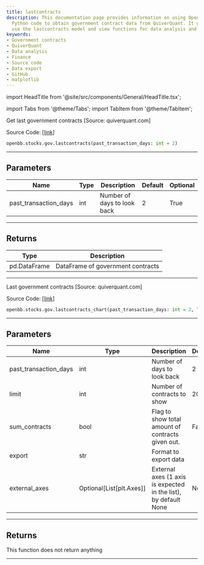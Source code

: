 ```yaml
---
title: lastcontracts
description: This documentation page provides information on using OpenBBTerminal's
  Python code to obtain government contract data from QuiverQuant. It guides how to
  use the lastcontracts model and view functions for data analysis and export.
keywords:
- Government contracts
- QuiverQuant
- Data analysis
- Finance
- Source code
- Data export
- GitHub
- matplotlib
---
```


import HeadTitle from '@site/src/components/General/HeadTitle.tsx';

<HeadTitle title="stocks.gov.lastcontracts - Reference | OpenBB SDK Docs" />

import Tabs from '@theme/Tabs';
import TabItem from '@theme/TabItem';

<Tabs>
<TabItem value="model" label="Model" default>

Get last government contracts [Source: quiverquant.com]

Source Code: [[link](https://github.com/OpenBB-finance/OpenBB/tree/main/openbb_terminal/stocks/government/quiverquant_model.py#L377)]

```python
openbb.stocks.gov.lastcontracts(past_transaction_days: int = 2)
```

---

## Parameters

| Name | Type | Description | Default | Optional |
| ---- | ---- | ----------- | ------- | -------- |
| past_transaction_days | int | Number of days to look back | 2 | True |


---

## Returns

| Type | Description |
| ---- | ----------- |
| pd.DataFrame | DataFrame of government contracts |
---

</TabItem>
<TabItem value="view" label="Chart">

Last government contracts [Source: quiverquant.com]

Source Code: [[link](https://github.com/OpenBB-finance/OpenBB/tree/main/openbb_terminal/stocks/government/quiverquant_view.py#L225)]

```python
openbb.stocks.gov.lastcontracts_chart(past_transaction_days: int = 2, limit: int = 20, sum_contracts: bool = False, export: str = "", external_axes: Optional[List[matplotlib.axes._axes.Axes]] = None)
```

---

## Parameters

| Name | Type | Description | Default | Optional |
| ---- | ---- | ----------- | ------- | -------- |
| past_transaction_days | int | Number of days to look back | 2 | True |
| limit | int | Number of contracts to show | 20 | True |
| sum_contracts | bool | Flag to show total amount of contracts given out. | False | True |
| export | str | Format to export data |  | True |
| external_axes | Optional[List[plt.Axes]] | External axes (1 axis is expected in the list), by default None | None | True |


---

## Returns

This function does not return anything

---

</TabItem>
</Tabs>
